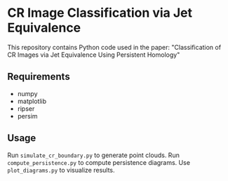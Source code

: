# CR Image Classification via Jet Equivalence

This repository contains Python code used in the paper:
"Classification of CR Images via Jet Equivalence Using Persistent Homology"

## Requirements

- numpy
- matplotlib
- ripser
- persim

## Usage

Run `simulate_cr_boundary.py` to generate point clouds.
Run `compute_persistence.py` to compute persistence diagrams.
Use `plot_diagrams.py` to visualize results.

